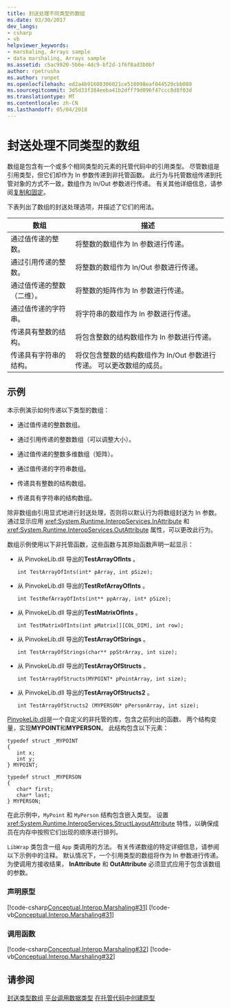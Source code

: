 ```yaml
---
title: 封送处理不同类型的数组
ms.date: 03/30/2017
dev_langs:
- csharp
- vb
helpviewer_keywords:
- marshaling, Arrays sample
- data marshaling, Arrays sample
ms.assetid: c5ac9920-5b6e-4dc9-bf2d-1f6f8ad3b0bf
author: rpetrusha
ms.author: ronpet
ms.openlocfilehash: ed2a4b91608306021ce510098eaf044520cbb089
ms.sourcegitcommit: 3d5d33f384eeba41b2dff79d096f47ccc8d8f03d
ms.translationtype: MT
ms.contentlocale: zh-CN
ms.lasthandoff: 05/04/2018
---
```

# <a name="marshaling-different-types-of-arrays"></a>封送处理不同类型的数组
数组是包含有一个或多个相同类型的元素的托管代码中的引用类型。 尽管数组是引用类型，但它们却作为 In 参数传递到非托管函数。 此行为与托管数组传递到托管对象的方式不一致，数组作为 In/Out 参数进行传递。 有关其他详细信息，请参阅[复制和固定](copying-and-pinning.md)。  
  
 下表列出了数组的封送处理选项，并描述了它们的用法。  
  
|数组|描述|  
|-----------|-----------------|  
|通过值传递的整数。|将整数的数组作为 In 参数进行传递。|  
|通过引用传递的整数。|将整数的数组作为 In/Out 参数进行传递。|  
|通过值传递的整数（二维）。|将整数的矩阵作为 In 参数进行传递。|  
|通过值传递的字符串。|将字符串的数组作为 In 参数进行传递。|  
|传递具有整数的结构。|将包含整数的结构数组作为 In 参数进行传递。|  
|传递具有字符串的结构。|将仅包含整数的结构数组作为 In/Out 参数进行传递。 可以更改数组的成员。|  
  
## <a name="example"></a>示例  
 本示例演示如何传递以下类型的数组：  
  
-   通过值传递的整数数组。  
  
-   通过引用传递的整数数组（可以调整大小）。  
  
-   通过值传递的整数多维数组（矩阵）。  
  
-   通过值传递的字符串数组。  
  
-   传递具有整数的结构数组。  
  
-   传递具有字符串的结构数组。  
  
 除非数组由引用显式地进行封送处理，否则将以默认行为将数组封送为 In 参数。 通过显示应用 <xref:System.Runtime.InteropServices.InAttribute> 和 <xref:System.Runtime.InteropServices.OutAttribute> 属性，可以更改此行为。  
  
 数组示例使用以下非托管函数，这些函数与其原始函数声明一起显示：  
  
-   从 PinvokeLib.dll 导出的**TestArrayOfInts** 。  
  
    ```  
    int TestArrayOfInts(int* pArray, int pSize);  
    ```  
  
-   从 PinvokeLib.dll 导出的**TestRefArrayOfInts** 。  
  
    ```  
    int TestRefArrayOfInts(int** ppArray, int* pSize);  
    ```  
  
-   从 PinvokeLib.dll 导出的**TestMatrixOfInts** 。  
  
    ```  
    int TestMatrixOfInts(int pMatrix[][COL_DIM], int row);  
    ```  
  
-   从 PinvokeLib.dll 导出的**TestArrayOfStrings** 。  
  
    ```  
    int TestArrayOfStrings(char** ppStrArray, int size);  
    ```  
  
-   从 PinvokeLib.dll 导出的**TestArrayOfStructs** 。  
  
    ```  
    int TestArrayOfStructs(MYPOINT* pPointArray, int size);  
    ```  
  
-   从 PinvokeLib.dll 导出的**TestArrayOfStructs2** 。  
  
    ```  
    int TestArrayOfStructs2 (MYPERSON* pPersonArray, int size);  
    ```  
  
 [PinvokeLib.dll](https://msdn.microsoft.com/library/5d1438d7-9946-489d-8ede-6c694a08f614(v=vs.100))是一个自定义的非托管的库，包含之前列出的函数、 两个结构变量，实现**MYPOINT**和**MYPERSON**。 此结构包含以下元素：  
  
```  
typedef struct _MYPOINT  
{  
   int x;   
   int y;   
} MYPOINT;  
  
typedef struct _MYPERSON  
{  
   char* first;   
   char* last;   
} MYPERSON;  
```  
  
 在此示例中，`MyPoint` 和 `MyPerson` 结构包含嵌入类型。 设置 <xref:System.Runtime.InteropServices.StructLayoutAttribute> 特性，以确保成员在内存中按照它们出现的顺序进行排列。  
  
 `LibWrap` 类包含一组 `App` 类调用的方法。 有关传递数组的特定详细信息，请参阅以下示例中的注释。 默认情况下，一个引用类型的数组将作为 In 参数进行传递。 为使调用方接收结果， **InAttribute** 和 **OutAttribute** 必须显式应用于包含该数组的参数。  
  
### <a name="declaring-prototypes"></a>声明原型  
 [!code-csharp[Conceptual.Interop.Marshaling#31](../../../samples/snippets/csharp/VS_Snippets_CLR/conceptual.interop.marshaling/cs/arrays.cs#31)]
 [!code-vb[Conceptual.Interop.Marshaling#31](../../../samples/snippets/visualbasic/VS_Snippets_CLR/conceptual.interop.marshaling/vb/arrays.vb#31)]  
  
### <a name="calling-functions"></a>调用函数  
 [!code-csharp[Conceptual.Interop.Marshaling#32](../../../samples/snippets/csharp/VS_Snippets_CLR/conceptual.interop.marshaling/cs/arrays.cs#32)]
 [!code-vb[Conceptual.Interop.Marshaling#32](../../../samples/snippets/visualbasic/VS_Snippets_CLR/conceptual.interop.marshaling/vb/arrays.vb#32)]  
  
## <a name="see-also"></a>请参阅  
 [封送类型数组](https://msdn.microsoft.com/library/049b1c1b-228f-4445-88ec-91bc7fd4b1e8(v=vs.100))  
 [平台调用数据类型](https://msdn.microsoft.com/library/16014d9f-d6bd-481e-83f0-df11377c550f(v=vs.100))  
 [在托管代码中创建原型](creating-prototypes-in-managed-code.md)
